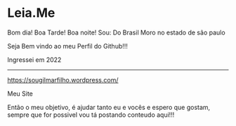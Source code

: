 # Leia.Me

Bom dia! Boa Tarde! Boa noite!   Sou: Do Brasil   Moro no estado de são paulo

Seja Bem vindo ao meu Perfil do Github!!!

Ingressei em 2022

 ------------------
 
 https://sougilmarfilho.wordpress.com/
 
 Meu Site
 
 Então o meu objetivo, é ajudar tanto eu e vocês e espero que gostam, sempre que for possivel vou tá postando conteudo aqui!!!
 

 
 
